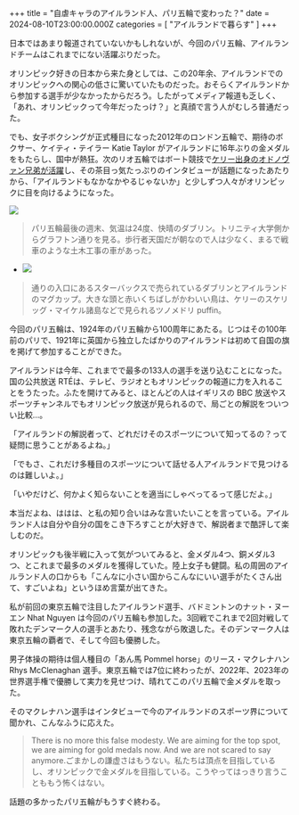 +++
title = "自虐キャラのアイルランド人、パリ五輪で変わった？"
date = 2024-08-10T23:00:00.000Z
categories = [ "アイルランドで暮らす" ]
+++

日本ではあまり報道されていないかもしれないが、今回のパリ五輪、アイルランドチームはこれまでにない活躍ぶりだった。

<!--more-->

オリンピック好きの日本から来た身としては、この20年余、アイルランドでのオリンピックへの関心の低さに驚いていたものだった。おそらくアイルランドから参加する選手が少なかったからだろう。したがってメディア報道も乏しく、「あれ、オリンピックって今年だったっけ？」と真顔で言う人がむしろ普通だった。

でも、女子ボクシングが正式種目になった2012年のロンドン五輪で、期待のボクサー、ケイティ・テイラー Katie Taylor がアイルランドに16年ぶりの金メダルをもたらし、国中が熱狂。次のリオ五輪ではボート競技で[ケリー出身のオドノヴァン兄弟が活躍](https://www.riastra.com/2021/07/%E3%82%B1%E3%83%AA%E3%83%BC%E6%97%85%E8%A1%8C%E8%A8%98-%E3%82%B1%E3%83%AA%E3%83%BC%E7%8E%8B%E5%9B%BD%E3%81%AF%E7%86%B1%E5%B8%AF%E5%A4%9C%E3%81%AB/)し、その茶目っ気たっぷりのインタビューが話題になったあたりから、「アイルランドもなかなかやるじゃないか」と少しずつ人々がオリンピックに目を向けるようになった。

![](/2024-08-11-Olympics-1.webp)

> パリ五輪最後の週末、気温は24度、快晴のダブリン。トリニティ大学側からグラフトン通りを見る。歩行者天国だが朝なので人は少なく、まるで戦車のような土木工事の車があった。

* ![](/2024-08-11-Olympics-2.webp)

> 通りの入口にあるスターバックスで売られているダブリンとアイルランドのマグカップ。大きな頭と赤いくちばしがかわいい鳥は、ケリーのスケリッグ・マイケル諸島などで見られるツノメドリ puffin。

今回のパリ五輪は、1924年のパリ五輪から100周年にあたる。じつはその100年前のパリで、1921年に英国から独立したばかりのアイルランドは初めて自国の旗を掲げて参加することができた。

アイルランドは今年、これまでで最多の133人の選手を送り込むことになった。国の公共放送 RTÉは、テレビ、ラジオともオリンピックの報道に力を入れることをうたった。ふたを開けてみると、ほとんどの人はイギリスの BBC 放送やスポーツチャンネルでもオリンピック放送が見られるので、局ごとの解説をついつい比較...。

「アイルランドの解説者って、どれだけそのスポーツについて知ってるの？って疑問に思うことがあるよね。」

「でもさ、これだけ多種目のスポーツについて話せる人アイルランドで見つけるのは難しいよ。」

「いやだけど、何かよく知らないことを適当にしゃべってるって感じだよ。」

本当だよね、ははは、と私の知り合いはみな言いたいことを言っている。アイルランド人は自分や自分の国をこき下ろすことが大好きで、解説者まで酷評して楽しむのだ。

オリンピックも後半戦に入って気がついてみると、金メダル4つ、銅メダル3つ、とこれまで最多のメダルを獲得していた。陸上女子も健闘。私の周囲のアイルランド人の口からも「こんなに小さい国からこんなにいい選手がたくさん出て、すごいよね」というほめ言葉が出てきた。

私が前回の東京五輪で注目したアイルランド選手、バドミントンのナット・ヌーエン Nhat Nguyen は今回のパリ五輪も参加した。3回戦でこれまで2回対戦して敗れたデンマーク人の選手とあたり、残念ながら敗退した。そのデンマーク人は東京五輪の覇者で、そして今回も優勝した。

男子体操の期待は個人種目の「あん馬 Pommel horse」のリース・マクレナハン Rhys McClenaghan 選手。東京五輪では7位に終わったが、2022年、2023年の世界選手権で優勝して実力を見せつけ、晴れてこのパリ五輪で金メダルを取った。

そのマクレナハン選手はインタビューで今のアイルランドのスポーツ界について聞かれ、こんなふうに応えた。

> There is no more this false modesty. We are aiming for the top spot, we are aiming for gold medals now. And we are not scared to say anymore.ごまかしの謙虚さはもうない。私たちは頂点を目指しているし、オリンピックで金メダルを目指している。こうやってはっきり言うことももう怖くはない。

話題の多かったパリ五輪がもうすぐ終わる。
